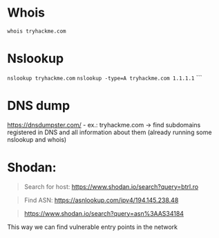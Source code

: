 # Whois
```whois tryhackme.com```
# Nslookup
```nslookup tryhackme.com``` ```nslookup -type=A tryhackme.com 1.1.1.1``` ```
# DNS dump
https://dnsdumpster.com/ - ex.: tryhackme.com -> find subdomains registered in DNS and all information about them (already running some nslookup and whois)
# Shodan:
> Search for host: https://www.shodan.io/search?query=btrl.ro

> Find ASN: https://asnlookup.com/ipv4/194.145.238.48

> https://www.shodan.io/search?query=asn%3AAS34184

This way we can find vulnerable entry points in the network
